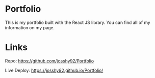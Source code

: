 # Portfolio
This is my portfolio built with the React JS library. You can find all of my information on my page.

# Links
Repo: https://github.com/josshy92/Portfolio

Live Deploy: https://josshy92.github.io/Portfolio/